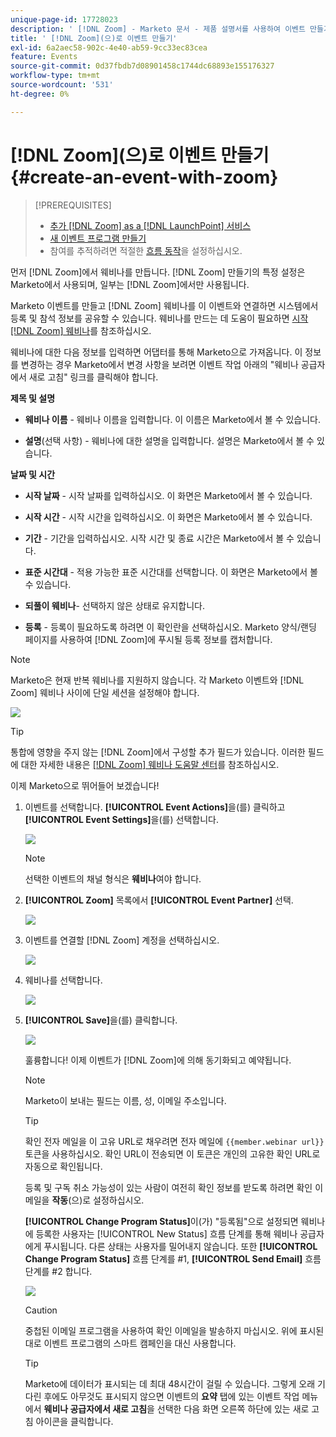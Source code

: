 ```yaml
---
unique-page-id: 17728023
description: ' [!DNL Zoom] - Marketo 문서 - 제품 설명서를 사용하여 이벤트 만들기'
title: ' [!DNL Zoom](으)로 이벤트 만들기'
exl-id: 6a2aec58-902c-4e40-ab59-9cc33ec83cea
feature: Events
source-git-commit: 0d37fbdb7d08901458c1744dc68893e155176327
workflow-type: tm+mt
source-wordcount: '531'
ht-degree: 0%

---
```


# [!DNL Zoom]&#x200B;(으)로 이벤트 만들기 {#create-an-event-with-zoom}

>[!PREREQUISITES]
>
>* [추가 [!DNL Zoom] as a [!DNL LaunchPoint] 서비스](/help/marketo/product-docs/administration/additional-integrations/add-zoom-as-a-launchpoint-service.md)
>* [새 이벤트 프로그램 만들기](/help/marketo/product-docs/demand-generation/events/understanding-events/create-a-new-event-program.md)
>* 참여를 추적하려면 적절한 [흐름 동작](/help/marketo/product-docs/core-marketo-concepts/smart-campaigns/flow-actions/add-a-flow-step-to-a-smart-campaign.md)을 설정하십시오.

먼저 [!DNL Zoom]에서 웨비나를 만듭니다. [!DNL Zoom] 만들기의 특정 설정은 Marketo에서 사용되며, 일부는 [!DNL Zoom]에서만 사용됩니다.

Marketo 이벤트를 만들고 [!DNL Zoom] 웨비나를 이 이벤트와 연결하면 시스템에서 등록 및 참석 정보를 공유할 수 있습니다. 웨비나를 만드는 데 도움이 필요하면 [시작 [!DNL Zoom] 웨비나](https://support.zoom.us/hc/en-us/articles/200917029-Getting-Started-With-Webinar)를 참조하십시오.

웨비나에 대한 다음 정보를 입력하면 어댑터를 통해 Marketo으로 가져옵니다. 이 정보를 변경하는 경우 Marketo에서 변경 사항을 보려면 이벤트 작업 아래의 &quot;웨비나 공급자에서 새로 고침&quot; 링크를 클릭해야 합니다.

**제목 및 설명**

* **웨비나 이름** - 웨비나 이름을 입력합니다. 이 이름은 Marketo에서 볼 수 있습니다.

* **설명**(선택 사항) - 웨비나에 대한 설명을 입력합니다. 설명은 Marketo에서 볼 수 있습니다.

**날짜 및 시간**

* **시작 날짜** - 시작 날짜를 입력하십시오. 이 화면은 Marketo에서 볼 수 있습니다.

* **시작 시간** - 시작 시간을 입력하십시오. 이 화면은 Marketo에서 볼 수 있습니다.

* **기간** - 기간을 입력하십시오. 시작 시간 및 종료 시간은 Marketo에서 볼 수 있습니다.

* **표준 시간대** - 적용 가능한 표준 시간대를 선택합니다. 이 화면은 Marketo에서 볼 수 있습니다.

* **되풀이 웨비나**- 선택하지 않은 상태로 유지합니다.

* **등록** - 등록이 필요하도록 하려면 이 확인란을 선택하십시오. Marketo 양식/랜딩 페이지를 사용하여 [!DNL Zoom]에 푸시될 등록 정보를 캡처합니다.

>[!NOTE]
>
>Marketo은 현재 반복 웨비나를 지원하지 않습니다. 각 Marketo 이벤트와 [!DNL Zoom] 웨비나 사이에 단일 세션을 설정해야 합니다.

![](assets/overview2.png)

>[!TIP]
>
>통합에 영향을 주지 않는 [!DNL Zoom]에서 구성할 추가 필드가 있습니다. 이러한 필드에 대한 자세한 내용은 [[!DNL Zoom] 웨비나 도움말 센터](https://support.zoom.us/hc/en-us/sections/200324965-Video-Webinar)를 참조하십시오.

이제 Marketo으로 뛰어들어 보겠습니다!

1. 이벤트를 선택합니다. **[!UICONTROL Event Actions]**&#x200B;을(를) 클릭하고 **[!UICONTROL Event Settings]**&#x200B;을(를) 선택합니다.

   ![](assets/image2015-5-14-14-3a53-3a10-1.png)

   >[!NOTE]
   >
   >선택한 이벤트의 채널 형식은 **웨비나**&#x200B;여야 합니다.

1. **[!UICONTROL Zoom]** 목록에서 **[!UICONTROL Event Partner]** 선택.

   ![](assets/eventsettings1.png)

1. 이벤트를 연결할 [!DNL Zoom] 계정을 선택하십시오.

   ![](assets/selectaccount.png)

1. 웨비나를 선택합니다.

   ![](assets/selectevent.png)

1. **[!UICONTROL Save]**&#x200B;을(를) 클릭합니다.

   ![](assets/eventsettingssave.png)

   훌륭합니다! 이제 이벤트가 [!DNL Zoom]에 의해 동기화되고 예약됩니다.

   >[!NOTE]
   >
   >Marketo이 보내는 필드는 이름, 성, 이메일 주소입니다.

   >[!TIP]
   >
   >확인 전자 메일을 이 고유 URL로 채우려면 전자 메일에 `{{member.webinar url}}` 토큰을 사용하십시오. 확인 URL이 전송되면 이 토큰은 개인의 고유한 확인 URL로 자동으로 확인됩니다.
   >
   >등록 및 구독 취소 가능성이 있는 사람이 여전히 확인 정보를 받도록 하려면 확인 이메일을 **작동**(으)로 설정하십시오.

   **[!UICONTROL Change Program Status]**&#x200B;이(가) &quot;등록됨&quot;으로 설정되면 웨비나에 등록한 사용자는 [!UICONTROL New Status] 흐름 단계를 통해 웨비나 공급자에게 푸시됩니다. 다른 상태는 사용자를 밀어내지 않습니다. 또한 **[!UICONTROL Change Program Status]** 흐름 단계를 #1, **[!UICONTROL Send Email]** 흐름 단계를 #2 합니다.

   ![](assets/goto-webinar-1.png)

   >[!CAUTION]
   >
   >중첩된 이메일 프로그램을 사용하여 확인 이메일을 발송하지 마십시오. 위에 표시된 대로 이벤트 프로그램의 스마트 캠페인을 대신 사용합니다.

   >[!TIP]
   >
   >Marketo에 데이터가 표시되는 데 최대 48시간이 걸릴 수 있습니다. 그렇게 오래 기다린 후에도 아무것도 표시되지 않으면 이벤트의 **요약** 탭에 있는 이벤트 작업 메뉴에서 **웨비나 공급자에서 새로 고침**&#x200B;을 선택한 다음 화면 오른쪽 하단에 있는 새로 고침 아이콘을 클릭합니다.
